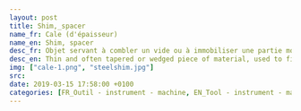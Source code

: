 ```yaml
---
layout: post
title: Shim,_spacer
name_fr: Cale (d'épaisseur)
name_en: Shim, spacer
desc_fr: Objet servant à combler un vide ou à immobiliser une partie mobile afin qu'elle ne puisse plus bouger.
desc_en: Thin and often tapered or wedged piece of material, used to fill small gaps or spaces between objects. Shims are typically used in order to support, adjust for better fit, or provide a level surface. Shims may also be used as spacers to fill gaps between parts subject to wear.
img: ["cale-1.png", "steelshim.jpg"]
src: 
date: 2019-03-15 17:58:00 +0100
categories: [FR_Outil - instrument - machine, EN_Tool - instrument - machine]
---
```


